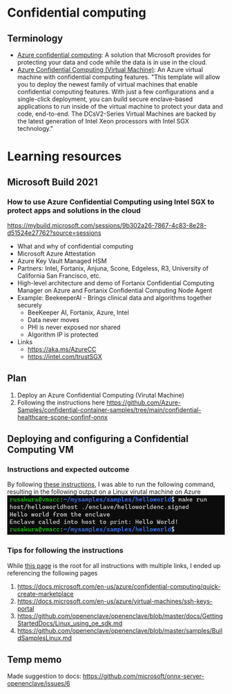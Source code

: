 # Confidential computing
## Terminology
- [Azure confidential computing](https://azure.microsoft.com/en-us/solutions/confidential-compute/): A solution that Microsoft provides for protecting your data and code while the data is in use in the cloud. 
- [Azure Confidential Computing (Virtual Machine)](https://azuremarketplace.microsoft.com/en-us/marketplace/apps/microsoft-azure-compute.acc-virtual-machine-v2): An Azure virtual machine with confidential computing features. "This template will allow you to deploy the newest family of virtual machines that enable confidential computing features. With just a few configurations and a single-click deployment, you can build secure enclave-based applications to run inside of the virtual machine to protect your data and code, end-to-end. The DCsV2-Series Virtual Machines are backed by the latest generation of Intel Xeon processors with Intel SGX technology."

# Learning resources
## Microsoft Build 2021
### How to use Azure Confidential Computing using Intel SGX to protect apps and solutions in the cloud
https://mybuild.microsoft.com/sessions/9b302a26-7867-4c83-8e28-d51524e27762?source=sessions
- What and why of confidential computing
- Microsoft Azure Attestation
- Azure Key Vault Managed HSM
- Partners: Intel, Fortanix, Anjuna, Scone, Edgeless, R3, University of California San Francisco, etc.
- High-level architecture and demo of Fortanix Confidential Computing Manager on Azure and Fortanix Confidential Computing Node Agent
- Example: BeekeeperAI - Brings clinical data and algorithms together securely
  - BeeKeeper AI, Fortanix, Azure, Intel
  - Data never moves
  - PHI is never exposed nor shared
  - Algorithm IP is protected
- Links
  - https://aka.ms/AzureCC
  - https://intel.com/trustSGX



## Plan
1. Deploy an Azure Confidential Computing (Virutal Machine)
2. Following the instructions here https://github.com/Azure-Samples/confidential-container-samples/tree/main/confidential-healthcare-scone-confinf-onnx

## Deploying and configuring a Confidential Computing VM
### Instructions and expected outcome
By following [these instructions](https://github.com/microsoft/onnx-server-openenclave), I was able to run the following command, resulting in the following output on a Linux virutal machine on Azure
![](img/2021-06-02-15-52-04.png)
### Tips for following the instructions
While [this page](https://github.com/microsoft/onnx-server-openenclave) is the root for all instructions with multiple links, I ended up referencing the following pages
1. https://docs.microsoft.com/en-us/azure/confidential-computing/quick-create-marketplace
2. https://docs.microsoft.com/en-us/azure/virtual-machines/ssh-keys-portal
3. https://github.com/openenclave/openenclave/blob/master/docs/GettingStartedDocs/Linux_using_oe_sdk.md
4. https://github.com/openenclave/openenclave/blob/master/samples/BuildSamplesLinux.md

## Temp memo
Made suggestion to docs:
https://github.com/microsoft/onnx-server-openenclave/issues/6
